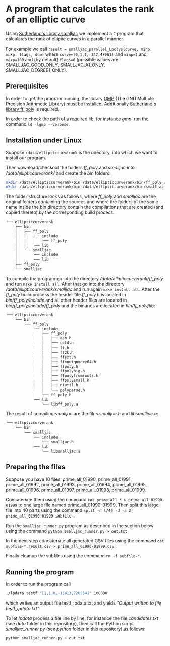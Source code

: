 # A program that calculates the rank of an elliptic curve
Using [Sutherland's library smalljac](https://math.mit.edu/~drew/) we implement a `C` program that calculates the rank of elliptic curves in a parallel manner.

For example we call `result = smalljac_parallel_Lpolys(curve, minp, maxp, flags, dum)` where `curve=[0,1,1,-347,48061]` and `minp=1` and `maxp=100` and (by default) `flags=0` (possible values are SMALLJAC_GOOD_ONLY, SMALLJAC_A1_ONLY, SMALLJAC_DEGREE1_ONLY).

## Prerequisites
In order to get the program running, the library [GMP](https://gmplib.org/) (The GNU Multiple Precision Arithmetic Library) must be installed. Additionally [Sutherland's library ff_poly](https://math.mit.edu/~drew/) is required.

In order to check the path of a required lib, for instance *gmp*, run the command `ld -lgmp --verbose`.

## Installation under Linux
Suppose `/data/ellipticcurverank` is the directory, into which we want to install our program.

Then download/checkout the folders *ff_poly* and *smalljac* into */data/ellipticcurverank/* and create the *bin* folders:

```bash
mkdir /data/ellipticcurverank/bin /data/ellipticcurverank/bin/ff_poly /data/ellipticcurverank/bin/ff_poly/lib /data/ellipticcurverank/bin/ff_poly/include
mkdir /data/ellipticcurverank/bin /data/ellipticcurverank/bin/smalljac /data/ellipticcurverank/bin/smalljac/lib /data/ellipticcurverank/bin/smalljac/include
```

The folder structure looks as follows, where *ff_poly* and *smalljac* are the original folders containing the sources and where the folders of the same name inside the bin directory contain the compilations that are created (and copied thereto) by the corresponding build process.

```bash
└── ellipticcurverank
    ├── bin
    │   ├── ff_poly
    │   │   ├── include
    │   │   │   └── ff_poly
    │   │   └── lib
    │   └── smalljac
    │       ├── include
    │       └── lib
    ├── ff_poly
    └── smalljac
```

To compile the program go into the directory */data/ellipticcurverank/ff_poly* and run `make install all`. After that go into the directory */data/ellipticcurverank/smalljac* and run again `make install all`. After the *ff_poly* build process the header file *ff_poly.h* is located in *bin/ff_poly/include* and all other header files are located in *bin/ff_poly/include/ff_poly* and the binaries are located in *bin/ff_poly/lib*:

```bash
└── ellipticcurverank
    └── bin
        └── ff_poly
            ├── include
            │   ├── ff_poly
            │   │   ├── asm.h
            │   │   ├── cstd.h
            │   │   ├── ff.h
            │   │   ├── ff2k.h
            │   │   ├── ffext.h
            │   │   ├── ffmontgomery64.h
            │   │   ├── ffpoly.h
            │   │   ├── ffpolybig.h
            │   │   ├── ffpolyfromroots.h
            │   │   ├── ffpolysmall.h
            │   │   ├── ntutil.h
            │   │   └── polyparse.h
            │   └── ff_poly.h
            └── lib
                └── libff_poly.a
```

The result of compiling *smalljac* are the files *smalljac.h* and *libsmalljac.a*:

```bash
└── ellipticcurverank
    └── bin
        └── smalljac
            ├── include
            │   └── smalljac.h
            └── lib
                └── libsmalljac.a
```

## Preparing the files
Suppose you have 10 files: prime_all_01990, prime_all_01991, prime_all_01992, prime_all_01993, prime_all_01994, prime_all_01995, prime_all_01996, prime_all_01997, prime_all_01998, prime_all_01999.

Concatenate them using the command `cat prime_all_* > prime_all_01990-01999` to one large file named prime_all_01990-01999. Then split this large file into 40 parts using the command `split -n l/40 -d -a 2 prime_all_01990-01999 subfile-`.

Run the `smalljac_runner.py` program as described in the section below using the command `python smalljac_runner.py > out.txt`.

In the next step concatenate all generated CSV files using the command `cat subfile-*.result.csv > prime_all_01990-01999.csv`.

Finally cleanup the subfiles using the command `rm -f subfile-*`.

## Running the program
In order to run the program call

```bash
./lpdata testf "[1,1,0,-15413,728554]" 100000
```

which writes an output file testf_lpdata.txt and yields *"Output written to file testf_lpdata.txt"*.

To let *lpdata* process a file line by line, for instance the file *candidates.txt* (see *data* folder in this repository), then call the Python script *smalljac_runner.py* (see *python* folder in this repository) as follows:

```bash
python smalljac_runner.py > out.txt
```

